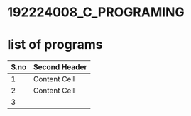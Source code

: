 # 192224008_C_PROGRAMING
# list of programs
S.no | Second Header
---- | -------------
1    | Content Cell
2    | Content Cell
3    |
